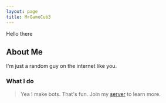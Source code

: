 ```yaml
---
layout: page
title: MrGameCub3
---
```

Hello there

## About Me

I'm just a random guy on the internet like you.

### What I do

> Yea I make bots. That's fun. Join my [server][discord] to learn more.

<!-- markdown is useful. please never use real names, even in these comments. test/example crap. btw, mgc, all of discord's rule apply here, so *<text>* is italic, **<text>** is bold, etc. Really useful, since discord uses markdown, too.-->

[discord]: /discord
